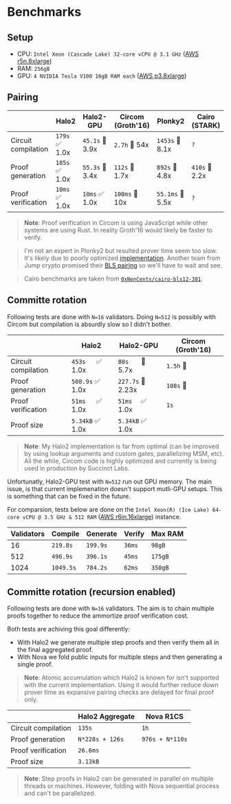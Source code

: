 # Benchmarks

## Setup
- CPU: `Intel Xeon (Cascade Lake) 32-core vCPU @ 3.1 GHz` ([AWS r5n.8xlarge](https://instances.vantage.sh/aws/ec2/r5n.8xlarge))
- RAM: `256gB`
- GPU: `4 NVIDIA Tesla V100 16gB RAM each` ([AWS p3.8xlarge](https://instances.vantage.sh/aws/ec2/p3.8xlarge))

## Pairing

|                     | Halo2          | Halo2-GPU        | Circom (Groth'16) | Plonky2           | Cairo (STARK)   |
| ------------------- | -------------- | ---------------- | ----------------- | ----------------- | --------------- |
| Circuit compilation | `179s` ✅ 1.0x | `45.1s` 🚀 3.9x  | `2.7h` 🐢 54x     | `1453s` 🐢 8.1x   | `?`             |
| Proof generation    | `185s` ✅ 1.0x | `55.3s` 🚀 3.4x  | `112s` 🚀 1.7x    | `892s` 🐢 4.8x    | `410s` 🐢 2.2x  |
| Proof verification  | `10ms` ✅ 1.0x | `10ms` ✅ 1.0x   | `100ms` 🐢 10x    | `55.1ms` 🐢 5.5x  | `?`             |

> **Note**: Proof verification in Circom is using JavaScript while other systems are using Rust. In reality Groth'16 would likely be faster to verify.

> I'm not an expert in Plonky2 but resulted prover time seem too slow. It's likely due to poorly optimized [implementation](https://github.com/polymerdao/plonky2-pairing). Another team from Jump crypto promised their [BLS pairing](https://github.com/jumpcrypto/plonky2-crypto#features) so we'll have to wait and see.

> Cairo benchmarks are taken from [`0xNonCents/cairo-bls12-381`](https://github.com/0xNonCents/cairo-bls12-381#benchmark).

## Committe rotation

Following tests are done with `N=16` validators. Doing `N=512` is possibly with Circom but compilation is absurdly slow so I didn't bother.

|                     | Halo2                      | Halo2-GPU                   | Circom (Groth'16) |
| ------------------- | -------------------------- | --------------------------- | ----------------- |
| Circuit compilation | `453s` &emsp; ✅ 1.0x      | `80s` &emsp;&nbsp; 🚀 5.7x  | `1.5h`  🐢        |
| Proof generation    | `508.9s` ✅ 1.0x           | `227.7s` 🚀 2.23x           | `108s` 🐢         |
| Proof verification  | `51ms` &emsp;&nbsp;✅ 1.0x | `51ms`&emsp; ✅ 1.0x        | `1s`              |
| Proof size          | `5.34kB` ✅ 1.0x           | `5.34kB` ✅ 1.0x            |                   |

> **Note**: My Halo2 implementation is far from optimal (can be improved by using lookup arguments and custom gates, parallelizing MSM, etc). All the while, Circom code is highly optimized and currently is being used in production by Succinct Labs.

Unfortunatly, Halo2-GPU test with `N=512` run out GPU memory. The main issue, is that current implemenation doesn't support mutli-GPU setups. This is something that can be fixed in the future. 

For comparsion, tests below are done on the `Intel Xeon(R) (Ice Lake) 64-core vCPU @ 3.5 GHz & 512 RAM` ([AWS r6in.16xlarge](https://instances.vantage.sh/aws/ec2/r6in.16xlarge)) instance.

| Validators | Compile   | Generate | Verify | Max RAM |
| ---------- | --------- | -------- | ------ | ------- |
| 16         | `219.8s`  | `199.9s` | `36ms` | `98gB`  |
| 512        | `496.9s`  | `396.1s` | `45ms` | `175gB` |
| 1024       | `1049.5s` | `784.2s` | `62ms` | `350gB` |


## Committe rotation (recursion enabled)

Following tests are done with `N=16` validators. The aim is to chain multiple proofs together to reduce the ammortize proof verification cost. 

Both tests are achiving this goal differently:
- With Halo2 we generate multiple step proofs and then verify them all in the final aggregated proof.
- With Nova we fold public inputs for multiple steps and then generating a single proof.

 > **Note**: Atomic accumulation which Halo2 is known for isn't supported with the current implementation. Using it would further reduce down prover time as expansive pairing checks are delayed for final proof only.

|                     | Halo2 Aggregate | Nova R1CS       |
| ------------------- | --------------- | --------------- |
| Circuit compilation | `135s`          | `1h`            |
| Proof generation    | `N*228s + 126s` | `976s + N*110s` |
| Proof verification  | `26.6ms`        |                 |
| Proof size          | `3.13kB`        |                 |


> **Note**: Step proofs in Halo2 can be generated in parallel on multiple threads or machines. However, folding with Nova sequential process and can't be parallelized.
